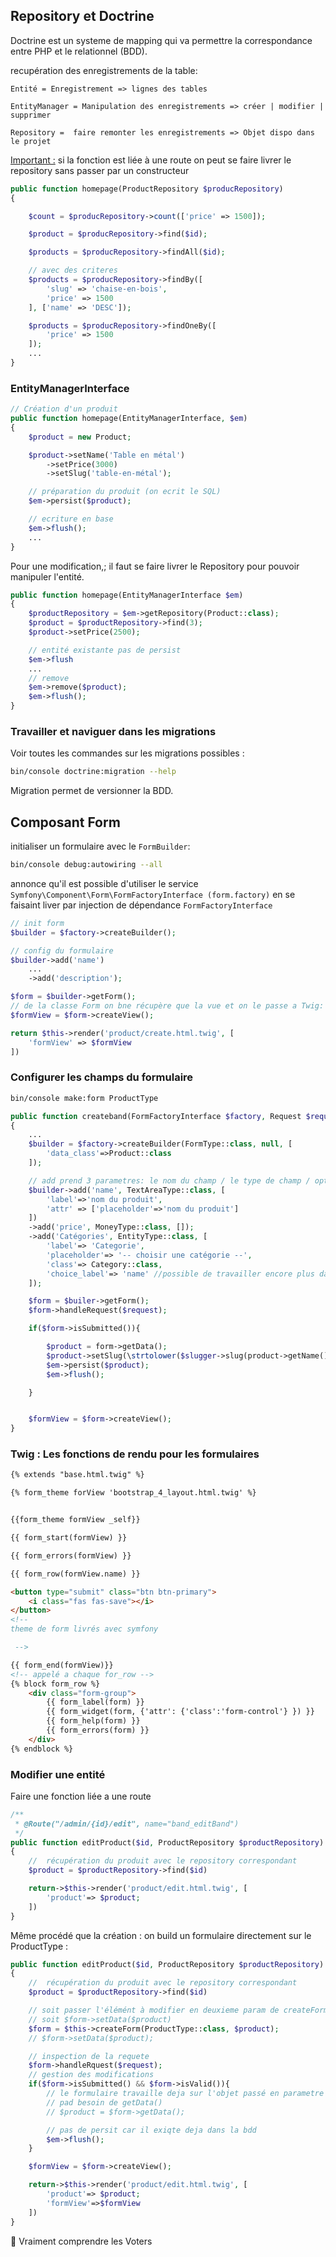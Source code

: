 ## Repository et Doctrine

Doctrine est un systeme de mapping qui va permettre la correspondance entre PHP et le relationnel (BDD).

recupération des enregistrements de la table:

`Entité = Enregistrement => lignes des tables`

`EntityManager = Manipulation des enregistrements => créer | modifier | supprimer`

`Repository =  faire remonter les enregistrements => Objet dispo dans le projet`

<u>Important :</u> si la fonction est liée à une route on peut se faire livrer le repository sans passer par un constructeur

```php
public function homepage(ProductRepository $producRepository)
{

    $count = $producRepository->count(['price' => 1500]);

    $product = $producRepository->find($id);

    $products = $producRepository->findAll($id);

    // avec des criteres
    $products = $producRepository->findBy([
        'slug' => 'chaise-en-bois',
        'price' => 1500
    ], ['name' => 'DESC']);

    $products = $producRepository->findOneBy([
        'price' => 1500
    ]);
    ...
}
```
### EntityManagerInterface

```php
// Création d'un produit
public function homepage(EntityManagerInterface, $em)
{
    $product = new Product;

    $product->setName('Table en métal')
        ->setPrice(3000)
        ->setSlug('table-en-métal');

    // préparation du produit (on ecrit le SQL)
    $em->persist($product);

    // ecriture en base
    $em->flush();
    ...
}
```
Pour une modification,; il faut se faire livrer le Repository pour pouvoir manipuler l'entité.

```php
public function homepage(EntityManagerInterface $em)
{
    $productRepository = $em->getRepository(Product::class);
    $product = $productRepository->find(3);
    $product->setPrice(2500);

    // entité existante pas de persist
    $em->flush
    ...
    // remove
    $em->remove($product);
    $em->flush();
}
```
### Travailler et naviguer dans les migrations

Voir toutes les commandes sur les migrations possibles :

```bash
bin/console doctrine:migration --help
```
Migration permet de versionner la BDD.


## Composant Form

initialiser un formulaire avec le `FormBuilder`:

```bash
bin/console debug:autowiring --all
```

annonce qu'il est possible d'utiliser le service `Symfony\Component\Form\FormFactoryInterface (form.factory)` en se faisaint liver par injection de dépendance `FormFactoryInterface`

```php
// init form
$builder = $factory->createBuilder();

// config du formulaire 
$builder->add('name')
    ...
    ->add('description');

$form = $builder->getForm();
// de la classe Form on bne récupère que la vue et on le passe a Twig:
$formView = $form->createView();

return $this->render('product/create.html.twig', [
    'formView' => $formView
])

```

### Configurer les champs du formulaire
```bash
bin/console make:form ProductType
```

```php
public function createband(FormFactoryInterface $factory, Request $request, SluggerInterface $slugger, EntitymanagerInterface $em)
{
    ...
    $builder = $factory->createBuilder(FormType::class, null, [
        'data_class'=>Product::class
    ]);

    // add prend 3 parametres: le nom du champ / le type de champ / options du champ
    $builder->add('name', TextAreaType::class, [
        'label'=>'nom du produit',
        'attr' => ['placeholder'=>'nom du produit']
    ])
    ->add('price', MoneyType::class, []);
    ->add('Catégories', EntityType::class, [
        'label'=> 'Categorie',
        'placeholder'=> '-- choisir une catégorie --',
        'class'=> Category::class,
        'choice_label'=> 'name' //possible de travailler encore plus dans le détail (Course -> 3:20) 
    ]);

    $form = $builer->getForm();
    $form->handleRequest($request);

    if($form->isSubmitted()){

        $product = form->getData();
        $product->setSlug(\strtolower($slugger->slug(product->getName())))
        $em->persist($product);
        $em->flush();

    }


    $formView = $form->createView();
}
```

### Twig : Les fonctions de rendu pour les formulaires

```html
{% extends "base.html.twig" %}

{% form_theme forView 'bootstrap_4_layout.html.twig' %}


{{form_theme formView _self}}

{{ form_start(formView) }}

{{ form_errors(formView) }}

{{ form_row(formView.name) }}

<button type="submit" class="btn btn-primary">
    <i class="fas fas-save"></i>
</button>
<!-- 
theme de form livrés avec symfony

 -->

{{ form_end(formView)}}
<!-- appelé a chaque for_row -->
{% block form_row %}
    <div class="form-group">
        {{ form_label(form) }}
        {{ form_widget(form, {'attr': {'class':'form-control'} }) }}
        {{ form_help(form) }}
        {{ form_errors(form) }}
    </div>
{% endblock %}
```
### Modifier une entité

Faire une fonction liée a une route
```php
/**
 * @Route("/admin/{id}/edit", name="band_editBand")
 */
public function editProduct($id, ProductRepository $productRepository)
{
    //  récupération du produit avec le repository correspondant
    $product = $productRepository->find($id)

    return->$this->render('product/edit.html.twig', [
        'product'=> $product;
    ])
}
```
Même procédé que la création : on build un formulaire directement sur le ProductType :
```php
public function editProduct($id, ProductRepository $productRepository)
{
    //  récupération du produit avec le repository correspondant
    $product = $productRepository->find($id)

    // soit passer l'élémént à modifier en deuxieme param de createForm()
    // soit $form->setData($product)
    $form = $this->createForm(ProductType::class, $product);
    // $form->setData($product);

    // inspection de la requete
    $form->handleRquest($request);
    // gestion des modifications
    if($form->isSubmitted() && $form->isValid()){
        // le formulaire travaille deja sur l'objet passé en parametre plus haut
        // pad besoin de getData() 
        // $product = $form->getData();

        // pas de persit car il exiqte deja dans la bdd
        $em->flush();
    }

    $formView = $form->createView();

    return->$this->render('product/edit.html.twig', [
        'product'=> $product;
        'formView'=>$formView
    ])
}
```
📖 Vraiment comprendre les Voters